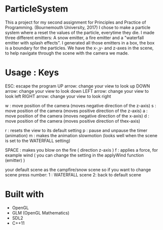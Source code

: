 # ParticleSystem

This a project for my second assignment for Principles and Practice of Programming. (Bournemouth University, 2017)
I chose to make a particle system where a reset the values of the particle, everytime they die. 
I made three different emitters: A snow emitter, a fire emitter and a "waterfall emitter with splash effects". 
I generated all those emitters in a box, the box is a boundary for the particles. We have the x-,y- and z-axes in the scene, to help navigate
through the scene with the camera we made. 

# Usage : Keys
ESC: escape the program
UP arrow: change your view to look up 
DOWN arrow: change your view to look down
LEFT arrow: change your view to look left
RIGHT arrow: change your view to look right 

w : move position of the camera (moves negative direction of the z-axis)
s : move position of the camera (moves positive direction of the z-axis)
a : move position of the camera (moves negative direction of the x-axis)
d : move position of the camera (moves positive direction of thex-axis)

r : resets the view to its default setting 
p : pause and unpause the timer (animation)
m : makes the animation slowmotion (looks well when the scene is set to the WATERFALL setting)

SPACE : makes you blow on the fire ( direction z-axis )
f : applies a force, for example wind ( you can change the setting in the applyWind function (emitter) ) 

your default scene as the campfire/snow scene so if you want to change scene press number:
1 : WATERFALL scene 
2: back to default scene 

# Built with 
- OpenGL
- GLM (OpenGL Mathematics) 
- SDL2 
- C++11




